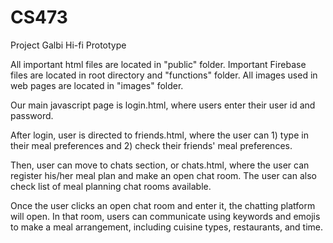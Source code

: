 # CS473
Project Galbi Hi-fi Prototype

All important html files are located in "public" folder. Important Firebase files are located in root directory and "functions" folder. All images used in web pages are located in "images" folder.

Our main javascript page is login.html, where users enter their user id and password.

After login, user is directed to friends.html, where the user can 1) type in their meal preferences and 2) check their friends' meal preferences. 

Then, user can move to chats section, or chats.html, where the user can register his/her meal plan and make an open chat room. The user can also check list of meal planning chat rooms available.

Once the user clicks an open chat room and enter it, the chatting platform will open. In that room, users can communicate using keywords and emojis to make a meal arrangement, including cuisine types, restaurants, and time. 
